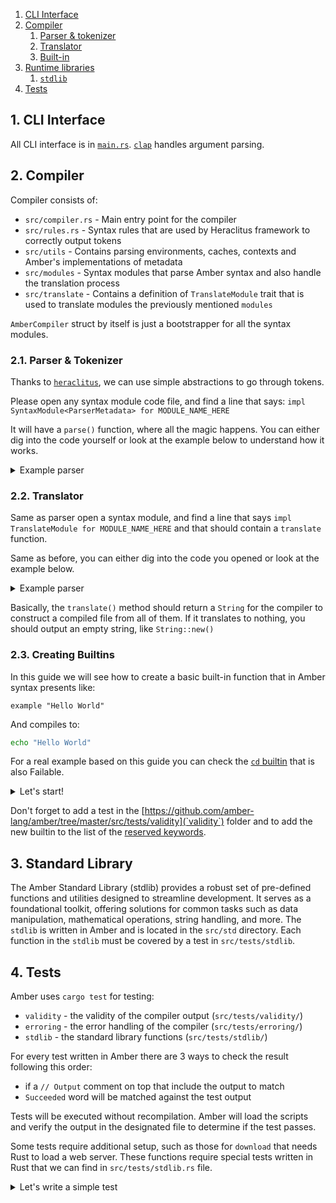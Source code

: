 1. [CLI Interface](#1-cli-interface)
2. [Compiler](#2-compiler)
   1. [Parser & tokenizer](#21-parser--tokenizer)
   2. [Translator](#22-translator)
   3. [Built-in](#23-built-in-creation)
3. [Runtime libraries](#3-runtime-libraries)
   1. [`stdlib`](#31-stdlib)
4. [Tests](#4-tests)

## 1. CLI Interface

All CLI interface is in [`main.rs`](src/main.rs). [`clap`](https://crates.io/crates/clap) handles argument parsing.

## 2. Compiler

Compiler consists of:
- `src/compiler.rs` - Main entry point for the compiler
- `src/rules.rs` - Syntax rules that are used by Heraclitus framework to correctly output tokens
- `src/utils` - Contains parsing environments, caches, contexts and Amber's implementations of metadata
- `src/modules` - Syntax modules that parse Amber syntax and also handle the translation process
- `src/translate` - Contains a definition of `TranslateModule` trait that is used to translate modules the previously mentioned `modules`

`AmberCompiler` struct by itself is just a bootstrapper for all the syntax modules.

### 2.1. Parser & Tokenizer

Thanks to [`heraclitus`](https://github.com/amber-lang/Heraclitus), we can use simple abstractions to go through tokens.

Please open any syntax module code file, and find a line that says: `impl SyntaxModule<ParserMetadata> for MODULE_NAME_HERE`

It will have a `parse()` function, where all the magic happens. You can either dig into the code yourself or look at the example below to understand how it works.

<details>
<summary>Example parser</summary>

**Important: this is pseudo code. Its purpose is to demonstrate how it should look like.**

```rs
// This code parses the following: `1 + 2`
fn parse(meta: &mut ParserMetadata) -> SyntaxResult {
    let digit_1 = meta.get_current_token();     // gets the text (as an Option)
    token(meta, "+")?;                          // matches that there is a "+" and skips it
    let digit_2 = meta.get_current_token();

    self.digit_1 = digit_1.unwrap();
    self.digit_2 = digit_2.unwrap();

    Ok(())
}
```
</details>

### 2.2. Translator

Same as parser open a syntax module, and find a line that says `impl TranslateModule for MODULE_NAME_HERE` and that should contain a `translate` function.

Same as before, you can either dig into the code you opened or look at the example below.

<details>
<summary>Example parser</summary>

**Important: this is pseudo code. Its purpose is to demonstrate how it should look like.**

```rs
// This will translate `1 + 2` into `(( 1 + 2 ))`
fn translate() -> String {

    // self.digit_1 and self.digit_2 is set earlier by the parser
    format!("(( {} + {} ))", self.digit_1, self.digit_2)
}
```
</details>

Basically, the `translate()` method should return a `String` for the compiler to construct a compiled file from all of them. If it translates to nothing, you should output an empty string, like `String::new()`

### 2.3. Creating Builtins

In this guide we will see how to create a basic built-in function that in Amber syntax presents like:

```ab
example "Hello World"
```

And compiles to:

```sh
echo "Hello World"
```

For a real example based on this guide you can check the [`cd` builtin](https://github.com/amber-lang/amber/blob/master/src/modules/builtin/cd.rs) that is also Failable.

<details>
<summary>Let's start!</summary>

Create a `src/modules/builtin/builtin.rs` file with the following content:


```rs
// This is the prelude that imports all necessary stuff of Heraclitus framework for parsing the syntax
use heraclitus_compiler::prelude::*;
// Expression module that can parse expressions
use crate::modules::expression::expr::Expr;
// Expression module to define if the builtin is failable
// use crate::modules::condition::failed::Failed;
// Translate module is not included in Heraclitus prelude as it's leaving the backend up to developer
use crate::translate::module::TranslateModule;
// Metadata is the object that is carried when iterating over syntax tree.
// - `ParserMetadata` - it carries the necessary information about the current parsing context such as variables and functions that were declared up to this point, warning messages aggregated up to this point, information whether this syntax is declared in a loop, function, main block, unsafe scope etc.
// `TranslateMetadata` - it carries the necessary information for translation such as wether we are in a silent scope, in an eval context or what indentation should be used.
use crate::utils::{ParserMetadata, TranslateMetadata};
// Documentation module tells compiler what markdown content should it generate for this syntax module. This is irrelevent to our simple module so we will just return empty string.
use crate::docs::module::DocumentationModule;

// This is a declaration of your built-in. Set the name accordingly.
#[derive(Debug, Clone)]
pub struct Example {
    // This particular built-in contains a single expression
    value: Expr,
    // failed: Failed // You need this if you want that is failable
}

// This is an implementation of a trait that creates a parser for this module
impl SyntaxModule<ParserMetadata> for Echo {
    // Here you can define the name of this built-in that will displayed when debugging the parser
    syntax_name!("Example");

    // This function should always contain the default state of this syntax module
    fn new() -> Self {
        Echo {
            value: Expr::new()
            // failed: Failed::new() // You need this if you want that is failable
        }
    }

    // This is a function that will parse this syntax module "Built-in". It returns SyntaxResult which is a `Result<(), Failure>` where the `Failure` is an Heraclitus primitive that returns an error. It can be either:
    - `Quiet` - which means that this is not the right syntax module to parse
    - `Loud` - which means that this is the correct syntax module but there is some critical error in the code that halts the entire compilation process
    fn parse(&mut self, meta: &mut ParserMetadata) -> SyntaxResult {
        // `token` parses a token `builtin` which is basically a command name for our built-in.
        // If we add `?` in the end of the heraclitus provided function - this function will return a quiet error.
        // Set the name accordingly.
        token(meta, "example")?;
        // `syntax` parses the `Expr` expression syntax module
        syntax(meta, &mut self.value)?;
        // syntax(meta, &mut self.failed)?; // You need this if you want that is failable
        // This terminates parsing process with success exit code
        Ok(())
    }
}

// Here we implement the translator for the syntax module. Here we return valid Bash or sh code. Set the name accordingly.
impl TranslateModule for Example {
    // Here we define the valid translate function. The String returns the current line.
    fn translate(&self, meta: &mut TranslateMetadata) -> String {
        // Here we run the translate function on the syntax module `Expr`
        let value = self.value.translate(meta);
        // Here we return the Bash code
        format!("echo {}", value)
    }
}

// Here we implement what should documentation generation render (in markdown format) when encounters this syntax module. Since this is just a simple built-in that does not need to be documented, we simply return an empty String.
impl DocumentationModule for Expr {
    fn document(&self, _meta: &ParserMetadata) -> String {
        String::new()
    }
}
```

Now let's import it in the main module for built-ins `src/modules/builtin/mod.rs`

```rs
pub mod echo;
pub mod nameof;
// ...
pub mod builtin;
```

Now we have to integrate this syntax module with either statement `Stmt` or expression `Expr`. Since this is a statement module, we'll add it to the list of statement syntax modules. Let's modify `src/modules/statement/stmt.rs`:

```rs
// Let's import it first
use crate::modules::builtin::builtin::Example;

// Let's add it to the statement type enum
pub enum StatementType {
    // ...
    Example(Example)
}

// Now, let's add it to the list of statement syntax modules, arranged in the order of parsing precedence:
impl Statement {
    handle_types!(StatementType, [
        // ...
        Example,
        // ...
    }

    // ...
}
```
</details>

Don't forget to add a test in the [https://github.com/amber-lang/amber/tree/master/src/tests/validity](`validity`) folder and to add the new builtin to the list of the [reserved keywords](https://github.com/amber-lang/amber/blob/master/src/modules/variable/mod.rs#L16).

## 3. Standard Library

The Amber Standard Library (stdlib) provides a robust set of pre-defined functions and utilities designed to streamline development. It serves as a foundational toolkit, offering solutions for common tasks such as data manipulation, mathematical operations, string handling, and more. The `stdlib` is written in Amber and is located in the `src/std` directory. Each function in the `stdlib` must be covered by a test in `src/tests/stdlib`.

## 4. Tests

Amber uses `cargo test` for testing:
- `validity` - the validity of the compiler output (`src/tests/validity/`)
- `erroring` - the error handling of the compiler (`src/tests/erroring/`)
- `stdlib` - the standard library functions (`src/tests/stdlib/`)

For every test written in Amber there are 3 ways to check the result following this order:

* if a `// Output` comment on top that include the output to match
* `Succeeded` word will be matched against the test output

Tests will be executed without recompilation. Amber will load the scripts and verify the output in the designated file to determine if the test passes.

Some tests require additional setup, such as those for `download` that needs Rust to load a web server. These functions require special tests written in Rust that we can find in `src/tests/stdlib.rs` file.

<details>
<summary>Let's write a simple test</summary>

```rs
#[test]
fn prints_hi() {
    let code = "
        echo \"hi!\"
    ";
    test_amber!(code, "hi!");
}
```
</details>
